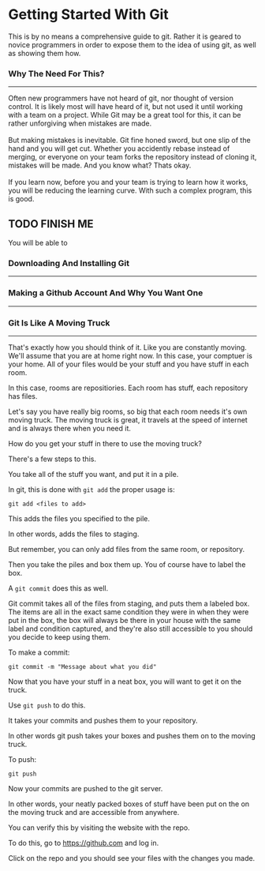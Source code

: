 # Getting Started With Git 
This is by no means a comprehensive guide to git. 
Rather it is geared to novice programmers in order to expose them to the idea of using git, as well as showing them how. 
 
 ### Why The Need For This?
 ---
 Often new programmers have not heard of git, nor thought of version control. 
 It is likely most will have heard of it, but not used it until working with a team on a project. 
 While Git may be a great tool for this, it can be rather unforgiving when mistakes are made. 
 <br> <br>
 But making mistakes is inevitable. 
 Git fine honed sword, but one slip of the hand and you will get cut. 
 Whether you accidently rebase instead of merging, or everyone on your team forks the repository instead of cloning it, mistakes will be made. 
 And you know what? 
 Thats okay. <br><br>
If you learn now, before you and your team is trying to learn how it works, you will be reducing the learning curve. 
With such a complex program, this is good. 

## TODO FINISH ME 
You will be able to 

### Downloading And Installing Git
---
### Making a Github Account And Why You Want One
---

### Git Is Like A Moving Truck
---
That's exactly how you should think of it. 
Like you are constantly moving. 
We'll assume that you are at home right now.
In this case, your comptuer is your home. 
All of your files would be your stuff and you have stuff in each room.

In this case, rooms are repositiories. 
Each room has stuff, each repository has files. 

Let's say you have really big rooms, so big that each room needs it's own moving truck. 
The moving truck is great, it travels at the speed of internet and is always there when you need it. 

How do you get your stuff in there to use the moving truck? 

There's a few steps to this. 

You take all of the stuff you want, and put it in a pile.

In git, this is done with `git add` the proper usage is:
```
git add <files to add>
```
This adds the files you specified to the pile.

In other words, adds the files to staging. 

But remember, you can only add files from the same room, or repository. 

Then you take the piles and box them up. You of course have to label the box. 

A `git commit` does this as well. 

Git commit takes all of the files from staging, and puts them a labeled box. The items are all in the exact same condition they were in when they were put in the box, the box will always be there in your house with the same label and condition captured, and they're also still accessible to you should you decide to keep using them. 

To make a commit:
```
git commit -m "Message about what you did"
```
Now that you have your stuff in a neat box, you will want to get it on the truck. 

Use `git push` to do this. 

It takes your commits and pushes them to your repository. 

In other words git push takes your boxes and pushes them on to the moving truck. 

To push:

```
git push
```

Now your commits are pushed to the git server. 

In other words, your neatly packed boxes of stuff have been put on the on the moving truck and are accessible from anywhere. 

You can verify this by visiting the website with the repo. 

 To do this, go to https://github.com and log in.
 
 Click on the repo and you should see your files with the changes you made. 

